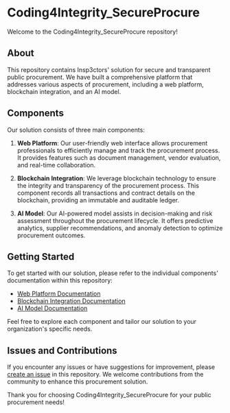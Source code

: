 # Coding4Integrity_SecureProcure

Welcome to the Coding4Integrity_SecureProcure repository!

## About

This repository contains Insp3ctors' solution for secure and transparent public procurement. We have built a comprehensive platform that addresses various aspects of procurement, including a web platform, blockchain integration, and an AI model.

## Components

Our solution consists of three main components:

1. **Web Platform**: Our user-friendly web interface allows procurement professionals to efficiently manage and track the procurement process. It provides features such as document management, vendor evaluation, and real-time collaboration.

2. **Blockchain Integration**: We leverage blockchain technology to ensure the integrity and transparency of the procurement process. This component records all transactions and contract details on the blockchain, providing an immutable and auditable ledger.

3. **AI Model**: Our AI-powered model assists in decision-making and risk assessment throughout the procurement lifecycle. It offers predictive analytics, supplier recommendations, and anomaly detection to optimize procurement outcomes.

## Getting Started

To get started with our solution, please refer to the individual components' documentation within this repository:

- [Web Platform Documentation](./procure_web/README.md)
- [Blockchain Integration Documentation](./procure_web/README.md)
- [AI Model Documentation](./procure_ai/README.md)

Feel free to explore each component and tailor our solution to your organization's specific needs.

## Issues and Contributions

If you encounter any issues or have suggestions for improvement, please [create an issue](https://github.com/your-repo-link/issues) in this repository. We welcome contributions from the community to enhance this procurement solution.

Thank you for choosing Coding4Integrity_SecureProcure for your public procurement needs!

